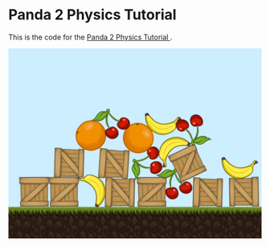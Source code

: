 # Panda 2 Physics Tutorial

This is the code for the [Panda 2 Physics Tutorial ](https://www.codeandweb.com/physicseditor/tutorials/panda2-physics).

<a href="https://www.codeandweb.com/physicseditor/tutorials/panda2-physics">
<img src="screenshot.png" style="max-width:100%"/>
</a>
